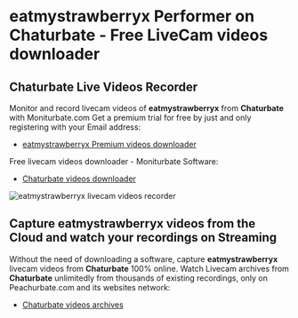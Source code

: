 # eatmystrawberryx Performer on Chaturbate - Free LiveCam videos downloader

## Chaturbate Live Videos Recorder

Monitor and record livecam videos of **eatmystrawberryx** from **Chaturbate** with Moniturbate.com
Get a premium trial for free by just and only registering with your Email address:
* [eatmystrawberryx Premium videos downloader](https://moniturbate.com/request-demo-licence-key.html)

Free livecam videos downloader - Moniturbate Software:
* [Chaturbate videos downloader](https://moniturbate.com/moniturbate-download-software.html)

![eatmystrawberryx livecam videos recorder](https://peachurnet.com/templates/moniturbate-software.png)


## Capture eatmystrawberryx videos from the Cloud and watch your recordings on Streaming

Without the need of downloading a software, capture **eatmystrawberryx** livecam videos from **Chaturbate** 100% online.
Watch Livecam archives from **Chaturbate** unlimitedly from thousands of existing recordings, only on Peachurbate.com and its websites network:
* [Chaturbate videos archives](https://peachurnet.com/)